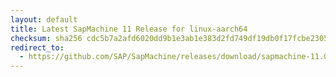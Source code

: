 ```yaml
---
layout: default
title: Latest SapMachine 11 Release for linux-aarch64
checksum: sha256 cdc5b7a2afd6020dd9b1e3ab1e383d2fd749df19db0f17fcbe230558e63b0cdb
redirect_to:
  - https://github.com/SAP/SapMachine/releases/download/sapmachine-11.0.20/sapmachine-jre-11.0.20_linux-aarch64_bin.tar.gz
---
```

